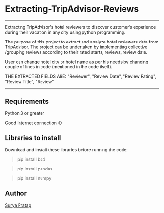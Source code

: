 # Extracting-TripAdvisor-Reviews
*****
Extracting TripAdvisor's hotel reviewers to discover customer’s experience during their vacation in any city using python programming.

The purpose of this project to extract and analyze hotel reviewers data from TripAdvisor. The project can be undertaken by implementing collective /grouping reviews according to their rated starts, reviews, review date. 

User can change hotel city or hotel name as per his needs by changing couple of lines in code (mentioned in the code itself).

THE EXTRACTED FIELDS ARE:
"Reviewer", "Review Date", "Review Rating", "Review Title", "Review"
*****
## Requirements

Python 3 or greater

Good Internet connection :D

## Libraries to install

Download and install these libraries before running the code:

> pip install bs4

> pip install pandas

> pip install numpy

## Author
[Surya Pratap](https://github.com/suryaapratapp)
